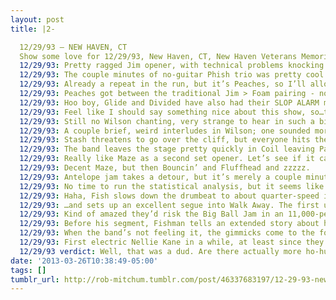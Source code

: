 ```yaml
---
layout: post
title: |2-

  12/29/93 – NEW HAVEN, CT
  Show some love for 12/29/93, New Haven, CT, New Haven Veterans Memorial Coliseum. 1st show at the venue, capacity 11,171.
  12/29/93: Pretty ragged Jim opener, with technical problems knocking out Trey’s guitar for a good chunk of the jam.
  12/29/93: The couple minutes of no-guitar Phish trio was pretty cool though…maybe it inspired Trey to buy his percussion kit.
  12/29/93: Already a repeat in the run, but it’s Peaches, so I’ll allow it. Is this the last NYE run before the no-repeats rule?
  12/29/93: Peaches got between the traditional Jim > Foam pairing - not a cool move on V-Day, dude. As revenge, Foam was a slopfest.
  12/29/93: Hoo boy, Glide and Divided have also had their SLOP ALARM moments. Maybe the band is distracted by all the aquatic props.
  12/29/93: Feel like I should say something nice about this show, so…the Divided jam was pretty energetic.
  12/29/93: Still no Wilson chanting, very strange to hear in such a big room. Instead, creepy snorts and hiccups from somebody in the band.
  12/29/93: A couple brief, weird interludes in Wilson; one sounded more like an It’s Ice breakdown. Things were better pre-chant.
  12/29/93: Stash threatens to go over the cliff, but everyone hits the peak at different times, and Trey shouts out Connie Chung. #nineties
  12/29/93: The band leaves the stage pretty quickly in Coil leaving Page for a longer than usual solo for the era. Doesn’t add up to much.
  12/29/93: Really like Maze as a second set opener. Let’s see if it can ignite this show.
  12/29/93: Decent Maze, but then Bouncin’ and Fluffhead and zzzzz.
  12/29/93: Antelope jam takes a detour, but it’s merely a couple minutes of quiet micro-jamming before jumping back into the climb.
  12/29/93: No time to run the statistical analysis, but it seems like Contact and BBFCFM show up together a lot, right? Weird pairing.
  12/29/93: Haha, Fish slows down the drumbeat to about quarter-speed in one of the BBFCFM freakouts and it’s super disorienting.
  12/29/93: …and sets up an excellent segue into Walk Away. The first unexpected thrill of the show.
  12/29/93: Kind of amazed they’d risk the Big Ball Jam in an 11,000-person arena. What if they never got the balls back? Would it never end?
  12/29/93: Before his segment, Fishman tells an extended story about his new haircut, done by “Victor of Paris on Sunset Boulevard.”
  12/29/93: When the band’s not feeling it, the gimmicks come to the fore. So we get BBJ, “If I Only Had a Brain”, acapella, and a cursory CDT
  12/29/93: First electric Nellie Kane in a while, at least since they decided to introduce an acoustic setup halfway through summer.
  12/29/93 verdict: Well, that was a dud. Are there actually more ho-hum 12/29 shows than great ones? Is it arena fright? Stay tuned.
date: '2013-03-26T10:38:49-05:00'
tags: []
tumblr_url: http://rob-mitchum.tumblr.com/post/46337683197/12-29-93-new-haven-ct-show-some-love-for
---
```

